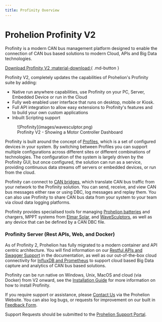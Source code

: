 ```yaml
---
title: Profinity Overview
---
```


# Prohelion Profinity V2

Profinity is a modern CAN bus management platform designed to enable the connection of CAN bus based solutions to modern Cloud, APIs and Big Data technologies.  

[Download Profinity V2 :material-download:](https://github.com/Prohelion/Profinity/releases/latest/download/Profinity.install.msi){ .md-button }

Profinity V2, completely updates the capabilities of Prohelion's Profinity suite by adding:

- Native run anywhere capabilities, use Profinity on your PC, Server, Embedded Device or run in the Cloud
- Fully web enabled user interface that runs on desktop, mobile or Kiosk.
- Full API integration to allow easy extensions to Profinity's features and to build your own custom applications
- Inbuilt Scripting support

<!-- Update this image -->
<figure markdown>
![Profinity](images/wavesculptor.png)
<figcaption>Profinity V2 - Showing a Motor Controller Dashboard</figcaption>
</figure>

Profinity is built around the concept of [Profiles](Getting_Started/Profiles.md), which is a set of configured devices in your system.  By switching between Profiles you can support multiple configurations across different sites or different combinations of technologies. The configuration of the system is largely driven by the Profinity GUI, but once configured, the solution can run as a service, providing continuous data streams off servers or embedded devices, or run from the cloud.

Profinity can connect to [CAN bridges](Components/Adaptors/CAN_Bus_Adapters.md), which translate CAN bus traffic from your network to the Profinity solution. You can send, receive, and view CAN bus messages either raw or using DBC, log messages and replay them. You can also use Profinity to share CAN bus data from your system to your team via cloud data logging platforms. 

Profinity provides specialised tools for managing [Prohelion batteries](Components/Battery_Management_Systems/index.md) and chargers, MPPT systems from [Elmar Solar](Components/MPPT/index.md), and [WaveSculptors](Components/Motor_Controller/index.md), as well as any device that can be defined by a CAN DBC file.  

### Profinity Server (Rest APIs, Web, and Docker)

As of Profinity 2, Prohelion has fully migrated to a modern container and API centric architecture.  You will find information on our [Restful APIs and Swagger Support](./Extending_Profinity/APIs/index.md) in the documentation, as well as our out-of-the-box cloud connectivity for [InfluxDB and Prometheus](Components/Loggers/InfluxDB_Prometheus_Logger.md) to support cloud based Big Data capture and analytics of CAN bus based solutions. 

Profinity can be run native on Windows, Unix, MacOS and cloud (via Docker) from V2 onward, see the [Installation Guide](./Installation/Windows_Installation.md) for more information on how to install Profinity.

If you require support or assistance, please [Contact Us](https://www.prohelion.com/contact-us/) via the Prohelion Website. You can also log bugs, or requests for improvement on our built in [Feedback Form](./Administration/Feedback.md).  

Support Requests should be submitted to the [Prohelion Support Portal](https://prohelion.atlassian.net/servicedesk/customer/portals).